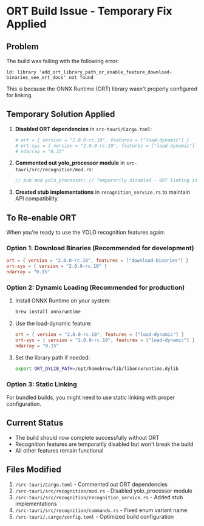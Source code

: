 # ORT Build Issue - Temporary Fix Applied

## Problem
The build was failing with the following error:
```
ld: library 'add_ort_library_path_or_enable_feature_download-binaries_see_ort_docs' not found
```

This is because the ONNX Runtime (ORT) library wasn't properly configured for linking.

## Temporary Solution Applied
1. **Disabled ORT dependencies** in `src-tauri/Cargo.toml`:
   ```toml
   # ort = { version = "2.0.0-rc.10", features = ["load-dynamic"] }
   # ort-sys = { version = "2.0.0-rc.10", features = ["load-dynamic"] }
   # ndarray = "0.15"
   ```

2. **Commented out yolo_processor module** in `src-tauri/src/recognition/mod.rs`:
   ```rust
   // pub mod yolo_processor; // Temporarily disabled - ORT linking issue
   ```

3. **Created stub implementations** in `recognition_service.rs` to maintain API compatibility.

## To Re-enable ORT

When you're ready to use the YOLO recognition features again:

### Option 1: Download Binaries (Recommended for development)
```toml
ort = { version = "2.0.0-rc.10", features = ["download-binaries"] }
ort-sys = { version = "2.0.0-rc.10" }
ndarray = "0.15"
```

### Option 2: Dynamic Loading (Recommended for production)
1. Install ONNX Runtime on your system:
   ```bash
   brew install onnxruntime
   ```

2. Use the load-dynamic feature:
   ```toml
   ort = { version = "2.0.0-rc.10", features = ["load-dynamic"] }
   ort-sys = { version = "2.0.0-rc.10", features = ["load-dynamic"] }
   ndarray = "0.15"
   ```

3. Set the library path if needed:
   ```bash
   export ORT_DYLIB_PATH=/opt/homebrew/lib/libonnxruntime.dylib
   ```

### Option 3: Static Linking
For bundled builds, you might need to use static linking with proper configuration.

## Current Status
- The build should now complete successfully without ORT
- Recognition features are temporarily disabled but won't break the build
- All other features remain functional

## Files Modified
1. `/src-tauri/Cargo.toml` - Commented out ORT dependencies
2. `/src-tauri/src/recognition/mod.rs` - Disabled yolo_processor module
3. `/src-tauri/src/recognition/recognition_service.rs` - Added stub implementations
4. `/src-tauri/src/recognition/commands.rs` - Fixed enum variant name
5. `/src-tauri/.cargo/config.toml` - Optimized build configuration